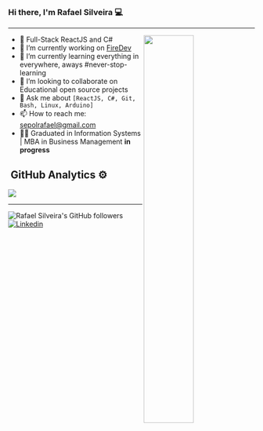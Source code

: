 ### Hi there, I'm Rafael Silveira 💻

---
<img align="right" width="45%" height="auto" position="absolute" margin="auto" src="https://www.mygo.ge/uploads/blog/1584023795.jpg">

- :metal: Full-Stack ReactJS and C#
- 💼 I’m currently working on [FireDev](https://firedev.com.br/)
- 🚀 I’m currently learning everything in everywhere, aways #never-stop-learning
- 👯 I’m looking to collaborate on Educational open source projects
- 💬 Ask me about `[ReactJS, C#, Git, Bash, Linux, Arduino]`
- 📫 How to reach me: sepolrafael@gmail.com
- 👨‍🎓 Graduated in Information Systems | MBA in Business Management **in progress** 

## &nbsp;GitHub Analytics ⚙️
<p align='left'>
    <img src="https://github-readme-stats.vercel.app/api?username=RafaelLSilveira&show_icons=true&theme=tokyonight">
</p>

---
![Rafael Silveira's GitHub followers](https://img.shields.io/github/followers/RafaelLSilveira?style=flat&labelColor=0D0D0D&logo=Github&Color=white)
[![Linkedin](https://img.shields.io/badge/-LinkedIn-0D0D0D?style=flat&labelColor=0D0D0D&logo=Linkedin&Color=white)](https://www.linkedin.com/in/rafaellsilveira)
